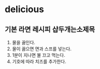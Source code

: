 # delicious
## 기본 라면 레시피 샵두개는소제목

1. 물을 끓인다.
1. 물이 끓으면 면과 스프를 넣는다.
1. 1분이 지나면 불 끄고 먹는다.
1. 기호에 따라 치즈를 추가한다.

